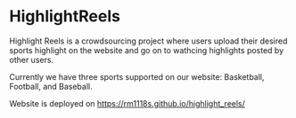 # HighlightReels

Highlight Reels is a crowdsourcing project where users upload their desired sports highlight on the website and go on to wathcing highlights posted by other users. 

Currently we have three sports supported on our website: Basketball, Football, and Baseball.

Website is deployed on https://rm1118s.github.io/highlight_reels/
